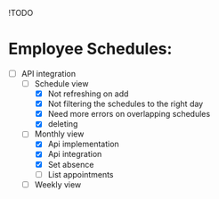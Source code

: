 !TODO

# Employee Schedules:
- [ ] API integration
    - [ ] Schedule view
        - [x] Not refreshing on add
        - [x] Not filtering the schedules to the right day 
        - [x] Need more errors on overlapping schedules
        - [x] deleting
    - [ ] Monthly view
        - [x] Api implementation
        - [x] Api integration
        - [x] Set absence
        - [ ] List appointments
    - [ ] Weekly view
